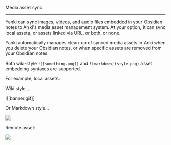 Media asset sync

---

Yanki can sync images, videos, and audio files embedded in your Obsidian notes to Anki's media asset management system. At your option, it can sync local assets, or assets linked via URL, or both, or none.

Yanki automatically manages clean-up of synced media assets in Anki when you delete your Obsidian notes, or when specific assets are removed from your Obsidian notes.

Both wiki-style `![[something.png]]` and `![markdown](style.png)` asset embedding syntaxes are supported.

For example, local assets:

Wiki style...

![[banner.gif]]

Or Markdown style...

![](banner.gif)

Remote asset:

![](https://storage.kitschpatrol.com/example-image-1.jpeg)
